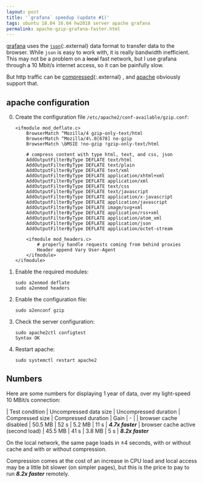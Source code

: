 ```yaml
---
layout: post
title: '`grafana` speedup (update #1)'
tags: ubuntu 18.04 16.04 hw2018 server apache grafana
permalink: apache-gzip-grafana-faster.html
---
```


[grafana](/tag/grafana.html) uses the [`json`](https://en.wikipedia.org/wiki/JSON){:.external}
data format to transfer data to the browser. While `json` is easy to work with,
it is really bandwidth inefficient. This may not be a problem on a ~~local~~ fast
network, but I use grafana through a 10 Mbit/s internet access, so it can be
painfully slow.

But http traffic can be [compressed](https://en.wikipedia.org/wiki/HTTP_compression){:.external}
, and [apache](/tag/apache.html) obviously support that.

## apache configuration
0. Create the configuration file `/etc/apache2/conf-available/gzip.conf`:

    ```config
    <ifmodule mod_deflate.c>
    	BrowserMatch ^Mozilla/4 gzip-only-text/html
    	BrowserMatch ^Mozilla/4\.0[678] no-gzip
    	BrowserMatch \bMSIE !no-gzip !gzip-only-text/html
    
    	# compress content with type html, text, and css, json
    	AddOutputFilterByType DEFLATE text/html
    	AddOutputFilterByType DEFLATE text/plain
    	AddOutputFilterByType DEFLATE text/xml
    	AddOutputFilterByType DEFLATE application/xhtml+xml
    	AddOutputFilterByType DEFLATE application/xml
    	AddOutputFilterByType DEFLATE text/css
    	AddOutputFilterByType DEFLATE text/javascript
    	AddOutputFilterByType DEFLATE application/x-javascript
    	AddOutputFilterByType DEFLATE application/javascript
    	AddOutputFilterByType DEFLATE image/svg+xml
    	AddOutputFilterByType DEFLATE application/rss+xml
    	AddOutputFilterByType DEFLATE application/atom_xml
    	AddOutputFilterByType DEFLATE application/json
    	AddOutputFilterByType DEFLATE application/octet-stream
    
    	<ifmodule mod_headers.c>
    		# properly handle requests coming from behind proxies
    		Header append Vary User-Agent
    	</ifmodule>
    </ifmodule>
    ```

0. Enable the required modules:

    ```console
    sudo a2enmod deflate
    sudo a2enmod headers
    ```

0. Enable the configuration file:

    ```console
    sudo a2enconf gzip
    ```

0. Check the server configuration:

    ```console
    sudo apache2ctl configtest 
    Syntax OK
    ```

0. Restart apache:

    ```console
    sudo systemctl restart apache2
    ```

## Numbers
Here are some numbers for displaying 1 year of data, over my light-speed 10
MBit/s connection:

| Test condition | Uncompressed data size | Uncompressed duration | Compressed size | Compressed duration | Gain 
| - |
| browser cache disabled				| 50.5 MB | 52 s | 5.2 MB | 11 s | ***4.7x faster***
| browser cache active (second load)	| 45.5 MB | 41 s | 3.8 MB |  5 s | ***8.2x faster***

On the local network, the same page loads in ±4 seconds, with or without cache
and with or without compression.

Compression comes at the cost of an increase in CPU load and local access may be
a little bit slower (on simpler pages), but this is the price to pay to run
***8.2x faster***  remotely.